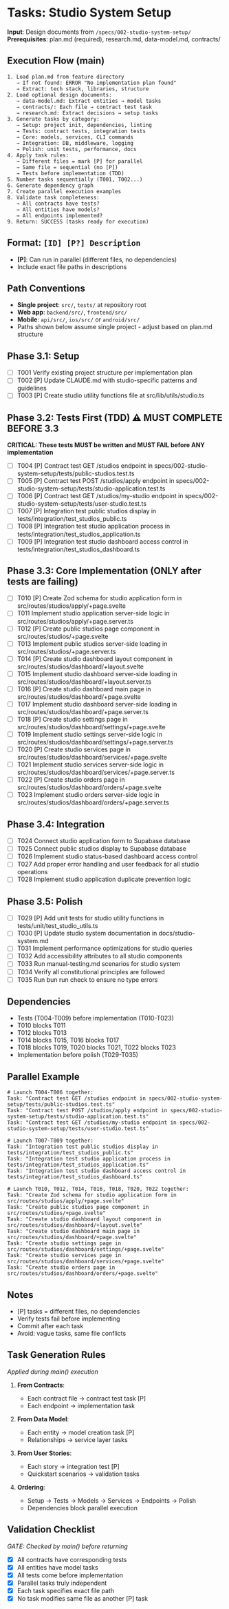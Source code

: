 # Tasks: Studio System Setup

**Input**: Design documents from `/specs/002-studio-system-setup/`
**Prerequisites**: plan.md (required), research.md, data-model.md, contracts/

## Execution Flow (main)

```
1. Load plan.md from feature directory
   → If not found: ERROR "No implementation plan found"
   → Extract: tech stack, libraries, structure
2. Load optional design documents:
   → data-model.md: Extract entities → model tasks
   → contracts/: Each file → contract test task
   → research.md: Extract decisions → setup tasks
3. Generate tasks by category:
   → Setup: project init, dependencies, linting
   → Tests: contract tests, integration tests
   → Core: models, services, CLI commands
   → Integration: DB, middleware, logging
   → Polish: unit tests, performance, docs
4. Apply task rules:
   → Different files = mark [P] for parallel
   → Same file = sequential (no [P])
   → Tests before implementation (TDD)
5. Number tasks sequentially (T001, T002...)
6. Generate dependency graph
7. Create parallel execution examples
8. Validate task completeness:
   → All contracts have tests?
   → All entities have models?
   → All endpoints implemented?
9. Return: SUCCESS (tasks ready for execution)
```

## Format: `[ID] [P?] Description`

- **[P]**: Can run in parallel (different files, no dependencies)
- Include exact file paths in descriptions

## Path Conventions

- **Single project**: `src/`, `tests/` at repository root
- **Web app**: `backend/src/`, `frontend/src/`
- **Mobile**: `api/src/`, `ios/src/` or `android/src/`
- Paths shown below assume single project - adjust based on plan.md structure

## Phase 3.1: Setup

- [ ] T001 Verify existing project structure per implementation plan
- [ ] T002 [P] Update CLAUDE.md with studio-specific patterns and guidelines
- [ ] T003 [P] Create studio utility functions file at src/lib/utils/studio.ts

## Phase 3.2: Tests First (TDD) ⚠️ MUST COMPLETE BEFORE 3.3

**CRITICAL: These tests MUST be written and MUST FAIL before ANY implementation**

- [ ] T004 [P] Contract test GET /studios endpoint in specs/002-studio-system-setup/tests/public-studios.test.ts
- [ ] T005 [P] Contract test POST /studios/apply endpoint in specs/002-studio-system-setup/tests/studio-application.test.ts
- [ ] T006 [P] Contract test GET /studios/my-studio endpoint in specs/002-studio-system-setup/tests/user-studio.test.ts
- [ ] T007 [P] Integration test public studios display in tests/integration/test_studios_public.ts
- [ ] T008 [P] Integration test studio application process in tests/integration/test_studios_application.ts
- [ ] T009 [P] Integration test studio dashboard access control in tests/integration/test_studios_dashboard.ts

## Phase 3.3: Core Implementation (ONLY after tests are failing)

- [ ] T010 [P] Create Zod schema for studio application form in src/routes/studios/apply/+page.svelte
- [ ] T011 Implement studio application server-side logic in src/routes/studios/apply/+page.server.ts
- [ ] T012 [P] Create public studios page component in src/routes/studios/+page.svelte
- [ ] T013 Implement public studios server-side loading in src/routes/studios/+page.server.ts
- [ ] T014 [P] Create studio dashboard layout component in src/routes/studios/dashboard/+layout.svelte
- [ ] T015 Implement studio dashboard server-side loading in src/routes/studios/dashboard/+layout.server.ts
- [ ] T016 [P] Create studio dashboard main page in src/routes/studios/dashboard/+page.svelte
- [ ] T017 Implement studio dashboard server-side loading in src/routes/studios/dashboard/+page.server.ts
- [ ] T018 [P] Create studio settings page in src/routes/studios/dashboard/settings/+page.svelte
- [ ] T019 Implement studio settings server-side logic in src/routes/studios/dashboard/settings/+page.server.ts
- [ ] T020 [P] Create studio services page in src/routes/studios/dashboard/services/+page.svelte
- [ ] T021 Implement studio services server-side logic in src/routes/studios/dashboard/services/+page.server.ts
- [ ] T022 [P] Create studio orders page in src/routes/studios/dashboard/orders/+page.svelte
- [ ] T023 Implement studio orders server-side logic in src/routes/studios/dashboard/orders/+page.server.ts

## Phase 3.4: Integration

- [ ] T024 Connect studio application form to Supabase database
- [ ] T025 Connect public studios display to Supabase database
- [ ] T026 Implement studio status-based dashboard access control
- [ ] T027 Add proper error handling and user feedback for all studio operations
- [ ] T028 Implement studio application duplicate prevention logic

## Phase 3.5: Polish

- [ ] T029 [P] Add unit tests for studio utility functions in tests/unit/test_studio_utils.ts
- [ ] T030 [P] Update studio system documentation in docs/studio-system.md
- [ ] T031 Implement performance optimizations for studio queries
- [ ] T032 Add accessibility attributes to all studio components
- [ ] T033 Run manual-testing.md scenarios for studio system
- [ ] T034 Verify all constitutional principles are followed
- [ ] T035 Run bun run check to ensure no type errors

## Dependencies

- Tests (T004-T009) before implementation (T010-T023)
- T010 blocks T011
- T012 blocks T013
- T014 blocks T015, T016 blocks T017
- T018 blocks T019, T020 blocks T021, T022 blocks T023
- Implementation before polish (T029-T035)

## Parallel Example

```
# Launch T004-T006 together:
Task: "Contract test GET /studios endpoint in specs/002-studio-system-setup/tests/public-studios.test.ts"
Task: "Contract test POST /studios/apply endpoint in specs/002-studio-system-setup/tests/studio-application.test.ts"
Task: "Contract test GET /studios/my-studio endpoint in specs/002-studio-system-setup/tests/user-studio.test.ts"

# Launch T007-T009 together:
Task: "Integration test public studios display in tests/integration/test_studios_public.ts"
Task: "Integration test studio application process in tests/integration/test_studios_application.ts"
Task: "Integration test studio dashboard access control in tests/integration/test_studios_dashboard.ts"

# Launch T010, T012, T014, T016, T018, T020, T022 together:
Task: "Create Zod schema for studio application form in src/routes/studios/apply/+page.svelte"
Task: "Create public studios page component in src/routes/studios/+page.svelte"
Task: "Create studio dashboard layout component in src/routes/studios/dashboard/+layout.svelte"
Task: "Create studio dashboard main page in src/routes/studios/dashboard/+page.svelte"
Task: "Create studio settings page in src/routes/studios/dashboard/settings/+page.svelte"
Task: "Create studio services page in src/routes/studios/dashboard/services/+page.svelte"
Task: "Create studio orders page in src/routes/studios/dashboard/orders/+page.svelte"
```

## Notes

- [P] tasks = different files, no dependencies
- Verify tests fail before implementing
- Commit after each task
- Avoid: vague tasks, same file conflicts

## Task Generation Rules

_Applied during main() execution_

1. **From Contracts**:
   - Each contract file → contract test task [P]
   - Each endpoint → implementation task

2. **From Data Model**:
   - Each entity → model creation task [P]
   - Relationships → service layer tasks

3. **From User Stories**:
   - Each story → integration test [P]
   - Quickstart scenarios → validation tasks

4. **Ordering**:
   - Setup → Tests → Models → Services → Endpoints → Polish
   - Dependencies block parallel execution

## Validation Checklist

_GATE: Checked by main() before returning_

- [x] All contracts have corresponding tests
- [x] All entities have model tasks
- [x] All tests come before implementation
- [x] Parallel tasks truly independent
- [x] Each task specifies exact file path
- [x] No task modifies same file as another [P] task

